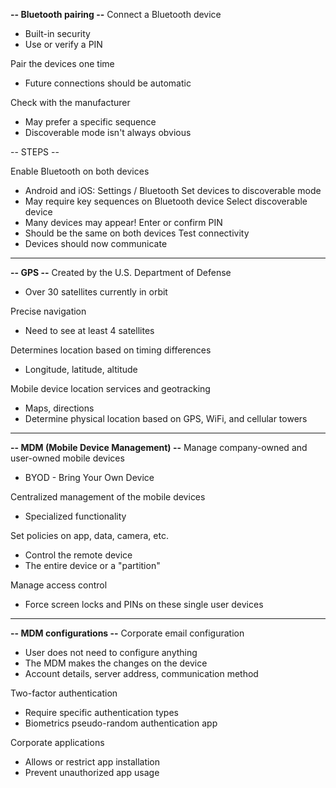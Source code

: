 **-- Bluetooth pairing --**
Connect a Bluetooth device
- Built-in security
- Use or verify a PIN

Pair the devices one time
- Future connections should be automatic

Check with the manufacturer
- May prefer a specific sequence
- Discoverable mode isn't always obvious

-- STEPS --

Enable Bluetooth on both devices
- Android and iOS: Settings / Bluetooth
Set devices to discoverable mode
- May require key sequences on Bluetooth device
Select discoverable device
- Many devices may appear!
Enter or confirm PIN
- Should be the same on both devices
Test connectivity
- Devices should now communicate
---
**-- GPS --**
Created by the U.S. Department of Defense
- Over 30 satellites currently in orbit

Precise navigation
- Need to see at least 4 satellites

Determines location based on timing differences
- Longitude, latitude, altitude

Mobile device location services and geotracking
- Maps, directions
- Determine physical location based on GPS, WiFi, and cellular towers
- ---
**-- MDM (Mobile Device Management) --**
Manage company-owned and user-owned mobile devices
- BYOD - Bring Your Own Device

Centralized management of the mobile devices
- Specialized functionality

Set policies on app, data, camera, etc.
- Control the remote device
- The entire device or a "partition"

Manage access control
- Force screen locks and PINs on these single user devices
---
**-- MDM configurations --**
Corporate email configuration
- User does not need to configure anything
- The MDM makes the changes on the device
- Account details, server address, communication method

Two-factor authentication
- Require specific authentication types
- Biometrics pseudo-random authentication app

Corporate applications
- Allows or restrict app installation
- Prevent unauthorized app usage